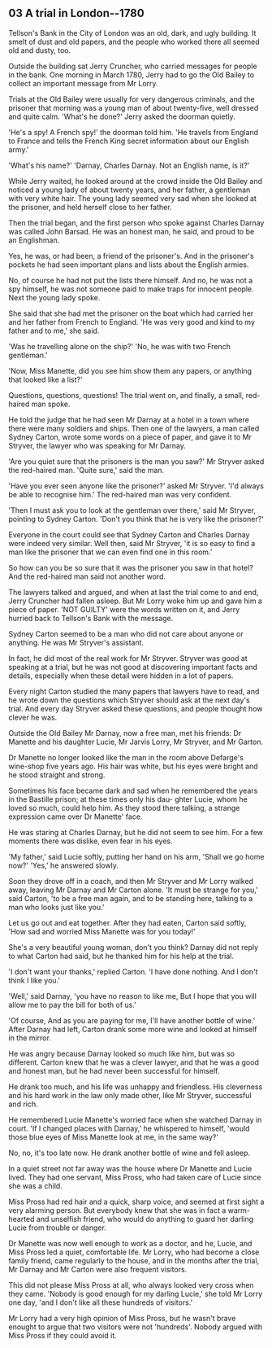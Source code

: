 ## 03 A trial in London--1780

Tellson's Bank in the City of London was an old, dark, and ugly building. It smelt of dust and old papers, and
the people who worked there all seemed old and dusty, too.

Outside the building sat Jerry Cruncher, who carried messages for people in the bank. One morning in March 1780,
Jerry had to go the Old Bailey to collect an important message from Mr Lorry.

Trials at the Old Bailey were usually for very dangerous criminals, and the prisoner that morning was a young man
of about twenty-five, well dressed and quite calm. 'What's he done?' Jerry asked the doorman quietly.

'He's a spy! A French spy!' the doorman told him. 'He travels from England to France and tells the French King
secret information about our English army.'

'What's his name?' 'Darnay, Charles Darnay. Not an English name, is it?'

While Jerry waited, he looked around at the crowd inside the Old Bailey and noticed a young lady of about twenty
years, and her father, a gentleman with very white hair. The young lady seemed very sad when she looked at the
prisoner, and held herself close to her father.

Then the trial began, and the first person who spoke against Charles Darnay was called John Barsad. He was an 
honest man, he said, and proud to be an Englishman.

Yes, he was, or had been, a friend of the prisoner's. And in the prisoner's pockets he had seen important plans
and lists about the English armies.

No, of course he had not put the lists there himself. And no, he was not a spy himself, he was not someone paid 
to make traps for innocent people. Next the young lady spoke.

She said that she had met the prisoner on the boat which had carried her and her father from French to England.
'He was very good and kind to my father and to me,' she said.

'Was he travelling alone on the ship?' 'No, he was with two French gentleman.'

'Now, Miss Manette, did you see him show them any papers, or anything that looked like a list?'

Questions, questions, questions! The trial went on, and finally, a small, red-haired man spoke.

He told the judge that he had seen Mr Darnay at a hotel in a town where there were many soldiers and ships.
Then one of the lawyers, a man called Sydney Carton, wrote some words on a piece of paper, and gave it to Mr
Stryver, the lawyer who was speaking for Mr Darnay.

'Are you quiet sure that the prisoners is the man you saw?' Mr Stryver asked the red-haired man. 'Quite sure,' 
said the man.

'Have you ever seen anyone like the prisoner?' asked Mr Stryver. 'I'd always be able to recognise him.' The 
red-haired man was very confident.

'Then I must ask you to look at the gentleman over there,' said Mr Stryver, pointing to Sydney Carton. 'Don't
you think that he is very like the prisoner?'

Everyone in the court could see that Sydney Carton and Charles Darnay were indeed very similar. Well then, said 
Mr Stryver, 'it is so easy to find a man like the prisoner that we can even find one in this room.'

So how can you be so sure that it was the prisoner you saw in that hotel? And the red-haired man said not another word.

The lawyers talked and argued, and when at last the trial come to and end, Jerry Cruncher had fallen asleep. But
Mr Lorry woke him up and gave him a piece of paper. 'NOT GUILTY' were the words written on it, and Jerry hurried back
to Tellson's Bank with the message.

Sydney Carton seemed to be a man who did not care about anyone or anything. He was Mr Stryver's assistant.

In fact, he did most of the real work for Mr Stryver. Stryver was good at speaking at a trial, but he was not good at 
discovering important facts and details, especially when these detail were hidden in a lot of papers.

Every night Carton studied the many papers that lawyers have to read, and he wrote down the questions which Stryver 
should ask at the next day's trial. And every day Stryver asked these questions, and people thought how clever he was.

Outside the Old Bailey Mr Darnay, now a free man, met his friends: Dr Manette and his daughter Lucie, Mr Jarvis Lorry,
Mr Stryver, and Mr Garton.

Dr Manette no longer looked like the man in the room above Defarge's wine-shop five years ago. His hair was white, but
his eyes were bright and he stood straight and strong.

Sometimes his face became dark and sad when he remembered the years in the Bastille prison; at these times only his dau-
ghter Lucie, whom he loved so much, could help him. As they stood there talking, a strange expression came over Dr Manette'
face.

He was staring at Charles Darnay, but he did not seem to see him. For a few moments there was dislike, even fear in his 
eyes.

'My father,' said Lucie softly, putting her hand on his arm, 'Shall we go home now?' 'Yes,' he answered slowly.

Soon they drove off in a coach, and then Mr Stryver and Mr Lorry walked away, leaving Mr Darnay and Mr Carton alone. 'It
must be strange for you,' said Carton, 'to be a free man again, and to be standing here, talking to a man who looks just
like you.'

Let us go out and eat together. After they had eaten, Carton said softly, 'How sad and worried Miss Manette was for you 
today!'

She's a very beautiful young woman, don't you think? Darnay did not reply to what Carton had said, but he thanked him 
for his help at the trial.

'I don't want your thanks,' replied Carton. 'I have done nothing. And I don't think I like you.'

'Well,' said Darnay, 'you have no reason to like me, But I hope that you will allow me to pay the bill for both of us.'

'Of course, And as you are paying for me, I'll have another bottle of wine.' After Darnay had left, Carton drank some more
wine and looked at himself in the mirror.

He was angry because Darnay looked so much like him, but was so different. Carton knew that he was a clever lawyer, and 
that he was a good and honest man, but he had never been successful for himself.

He drank too much, and his life was unhappy and friendless. His cleverness and his hard work in the law only made other,
like Mr Stryver, successful and rich.

He remembered Lucie Manette's worried face when she watched Darnay in court. 'If I changed places with Darnay,' he whispered
to himself, 'would those blue eyes of Miss Manette look at me, in the same way?'

No, no, it's too late now. He drank another bottle of wine and fell asleep.

In a quiet street not far away was the house where Dr Manette and Lucie lived. They had one servant, Miss Pross, who had
taken care of Lucie since she was a child.

Miss Pross had red hair and a quick, sharp voice, and seemed at first sight a very alarming person. But everybody knew that
she was in fact a warm-hearted and unselfish friend, who would do anything to guard her darling Lucie from trouble or
danger.

Dr Manette was now well enough to work as a doctor, and he, Lucie, and Miss Pross led a quiet, comfortable life. Mr Lorry,
who had become a close family friend, came regularly to the house, and in the months after the trial, Mr Darnay and Mr 
Carton were also frequent visitors.

This did not please Miss Pross at all, who always looked very cross when they came. 'Nobody is good enough for my darling
Lucie,' she told Mr Lorry one day, 'and I don't like all these hundreds of visitors.'

Mr Lorry had a very high opinion of Miss Pross, but he wasn't brave enought to argue that two visitors were not 'hundreds'.
Nobody argued with Miss Pross if they could avoid it.







